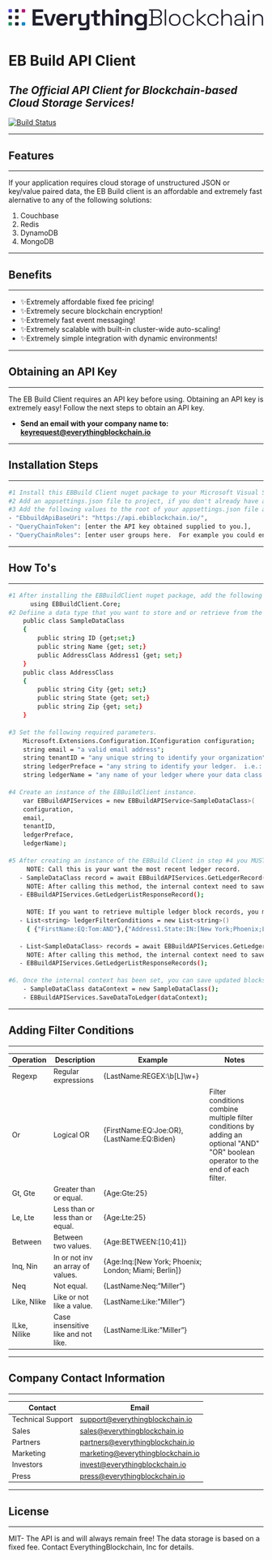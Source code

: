 ﻿ [![N|Solid](https://github.com/832energytech/images/blob/main/logo.svg)](https://everythingblockchain.io)
# EB Build API Client
## _The Official API Client for Blockchain-based Cloud Storage Services!_

[![Build Status](https://travis-ci.org/joemccann/dillinger.svg?branch=master)](https://travis-ci.org/joemccann/dillinger)
___
## Features
___
If your application requires cloud storage of unstructured JSON or key/value paired data, the EB Build client is an affordable and extremely fast alernative to any of the following solutions:
1. Couchbase
2. Redis
3. DynamoDB
4. MongoDB

___
## Benefits
___
- ✨Extremely affordable fixed fee pricing!
- ✨Extremely secure blockchain encryption!
- ✨Extremely fast event messaging!
- ✨Extremely scalable with built-in cluster-wide auto-scaling!
- ✨Extremely simple integration with dynamic environments!


___
## Obtaining an API Key
___
The EB Build Client requires an API key before using.  Obtaining an API key is extremely easy! 
Follow the next steps to obtain an API key.
- **Send an email with your company name to:  keyrequest@everythingblockchain.io**

___
## Installation Steps
___
```sh
#1 Install this EBBuild Client nuget package to your Microsoft Visual Studio project.
#2 Add an appsettings.json file to project, if you don't already have an appsettings.json file added.
#3 Add the following values to the root of your appsettings.json file added to your project:
- "EbbuildApiBaseUri": "https://api.ebiblockchain.io/",
- "QueryChainToken": [enter the API key obtained supplied to you.],
- "QueryChainRoles": [enter user groups here.  For example you could enter: "Testers"],
```

___
## How To's
___
```sh
#1 After installing the EBBuildClient nuget package, add the following to your code:
      using EBBuildClient.Core;
#2 Defiine a data type that you want to store and or retrieve from the EBBuild cloud storage services.
    public class SampleDataClass
    {
        public string ID {get;set;}
        public string Name {get; set;}
        public AddressClass Address1 {get; set;}
    }
    public class AddressClass
    {
        public string City {get; set;}
        public string State {get; set;}
        public string Zip {get; set;}
    }
    
#3 Set the following required parameters.
    Microsoft.Extensions.Configuration.IConfiguration configuration;
    string email = "a valid email address";
    string tenantID = "any unique string to identify your organization";
    string ledgerPreface = "any string to identify your ledger.  i.e.: prod, qa, dev, crypto, etc.";
    string ledgerName = "any name of your ledger where your data class will be stored.  i.e. payments";
    
#4 Create an instance of the EBBuildClient instance.
    var EBBuildAPIServices = new EBBuildAPIService<SampleDataClass>(
    configuration, 
    email, 
    tenantID, 
    ledgerPreface,  
    ledgerName);
   
#5 After creating an instance of the EBBuild Client in step #4 you MUST call either of the two methods:
     NOTE: Call this is your want the most recent ledger record.
   - SampleDataClass record = await EBBuildAPIServices.GetLedgerRecord(); 
     NOTE: After calling this method, the internal context need to save updates is set and can be retrieved by calling:
   - EBBuildAPIServices.GetLedgerListResponseRecord();
    
     NOTE: If you want to retrieve multiple ledger block records, you must (first) define filter conditions.
   - List<string> ledgerFilterConditions = new List<string>() 
     { {"FirstName:EQ:Tom:AND"},{"Address1.State:IN:[New York;Phoenix;London;Miami;Berlin "} };
   
   - List<SampleDataClass> records = await EBBuildAPIServices.GetLedgerRecords(ledgerFilterConditions); 
     NOTE: After calling this method, the internal context need to save updates is set and can be retrieved by calling:
   - EBBuildAPIServices.GetLedgerListResponseRecords();
    
#6. Once the internal context has been set, you can save updated blocks to the ledger by calling the following method:
    - SampleDataClass dataContext = new SampleDataClass();
    - EBBuildAPIServices.SaveDataToLedger(dataContext);
```


___
## Adding Filter Conditions
___
| Operation | Description | Example | Notes |
| ------ | ------ | ------ | ------ |
|Regexp	|Regular expressions	| {LastName:REGEX:\\b[L]\\w+}
|Or|	Logical OR	| {FirstName:EQ:Joe:OR},{LastName:EQ:Biden}| Filter conditions combine multiple filter conditions by adding an optional "AND" "OR" boolean operator to the end of each filter.
|Gt, Gte|	Greater than or equal.|	{Age:Gte:25}
|Le, Lte|	Less than or less than or equal. |	{Age:Lte:25}
|Between|	Between two values.	| {Age:BETWEEN:[10;41]}
|Inq, Nin| In or not inv an array of values.|	{Age:Inq:[New York; Phoenix; London; Miami; Berlin]}
|Neq| Not equal.|	{LastName:Neq:”Miller”}
|Like, Nlike|	Like or not like a value.|	{LastName:Like:”Miller”}
|ILke, Nilike|	Case insensitive like and not like.| {LastName:ILike:”Miller”}





	


___
## Company Contact Information
___
| Contact | Email |
| ------ | ------ |
| Technical Support | support@everythingblockchain.io |
| Sales | sales@everythingblockchain.io |
| Partners | partners@everythingblockchain.io |
| Marketing | marketing@everythingblockchain.io |
| Investors | invest@everythingblockchain.io |
| Press | press@everythingblockchain.io |

___
## License
___
MIT- The API is and will always remain free!  The data storage is based on a fixed fee.  Contact EverythingBlockchain, Inc for details.


